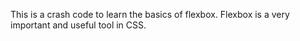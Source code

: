 This is a crash code to learn the
basics of flexbox. Flexbox is a very important and useful tool in CSS.
